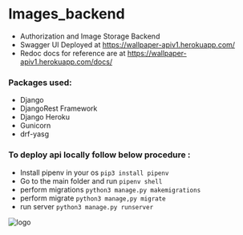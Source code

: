 # Images_backend
- Authorization and Image Storage Backend
- Swagger UI Deployed at https://wallpaper-apiv1.herokuapp.com/
- Redoc docs for reference are at https://wallpaper-apiv1.herokuapp.com/docs/

### Packages used:
- Django
- DjangoRest Framework
- Django Heroku
- Gunicorn
- drf-yasg

### To deploy api locally follow below procedure :

- Install pipenv in your os `pip3 install pipenv`
- Go to the main folder and run `pipenv shell`
- perform migrations `python3 manage.py makemigrations`
- perform migrate `python3 manage,py migrate`
- run server `python3 manage.py runserver`

![logo](https://external-content.duckduckgo.com/iu/?u=http%3A%2F%2Fimg.clipartlook.com%2Fcamera-lens-clipart-camera-lens-shutter-aperture-clip-art-lens-photo-photography-photos-pictures-900.jpg&f=1&nofb=1)
